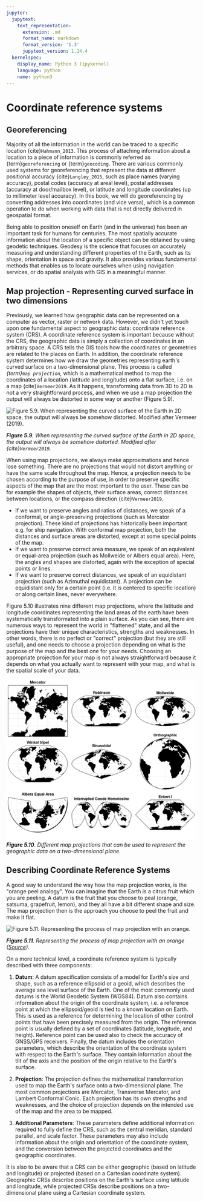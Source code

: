 ```yaml
---
jupyter:
  jupytext:
    text_representation:
      extension: .md
      format_name: markdown
      format_version: '1.3'
      jupytext_version: 1.14.4
  kernelspec:
    display_name: Python 3 (ipykernel)
    language: python
    name: python3
---
```


# Coordinate reference systems


## Georeferencing

Majority of all the information in the world can be traced to a specific location {cite}`Hahmann_2013`. This process of attaching information about a location to a piece of information is commonly referred as {term}`georeferencing` or {term}`geocoding`. There are various commonly used systems for georeferencing that represent the data at different positional accuracy {cite}`Longley_2015`, such as place names (varying accuracy),  postal codes (accuracy at areal level), postal addresses (accuracy at door/mailbox level), or latitude and longitude coordinates (up to millimeter level accuracy). In this book, we will do georeferencing by converting addresses into coordinates (and vice versa), which is a common operation to do when working with data that is not directly delivered in geospatial format. 

Being able to position oneself on Earth (and in the universe) has been an important task for humans for centuries. The most spatially accurate information about the location of a specific object can be obtained by using geodetic techniques. Geodesy is the science that focuses on accurately measuring and understanding different properties of the Earth, such as its shape, orientation in space and gravity. It also provides various fundamental methods that enables us to locate ourselves when using navigation services, or do spatial analysis with GIS in a meaningful manner. 


## Map projection - Representing curved surface in two dimensions

Previously, we learned how geographic data can be represented on a computer as vector, raster or network data. However, we didn't yet touch upon one fundamental aspect to geographic data: coordinate reference system (CRS). A coordinate reference system is important because without the CRS, the geographic data is simply a collection of coordinates in an arbitrary space. A CRS tells the GIS tools how the coordinates or geometries are related to the places on Earth. In addition, the coordinate reference system determines how we draw the geometries representing earth's curved surface on a two-dimensional plane. This process is called *{term}`map projection`*, which is a mathematical method to map the coordinates of a location (latitude and longitude) onto a flat surface, i.e. on a map {cite}`Vermeer2019`. As it happens, transforming data from 3D to 2D is not a very straightforward process, and when we use a map projection the output will always be distorted in some way or another (Figure 5.9). 

![_**Figure 5.9**. When representing the curved surface of the Earth in 2D space, the output will always be somehow distorted. Modified after Vermeer (2019)._
](../img/curved_surface_to_flat_plane.png)

_**Figure 5.9**. When representing the curved surface of the Earth in 2D space, the output will always be somehow distorted. Modified after {cite}`Vermeer2019`._


When using map projections, we always make approximations and hence lose something. There are no projections that would not distort anything or have the same scale throughout the map. Hence, a projection needs to be chosen according to the purpose of use, in order to preserve specific aspects of the map that are the most important to the user. These can be for example the shapes of objects, their surface areas, correct distances between locations, or the compass direction {cite}`Vermeer2019`.
- If we want to preserve angles and ratios of distances, we speak of a conformal, or angle-preserving projections (such as Mercator projection). These kind of projections has historically been important e.g. for ship navigation. With conformal map projection, both the distances and surface areas are distorted, except at some special points of the map.
- If we want to preserve correct area measure, we speak of an equivalent or equal-area projection (such as Mollweide or Albers equal area). Here, the angles and shapes are distorted, again with the exception of special points or lines. 
- If we want to preserve correct distances, we speak of an equidistant projection (such as Azimuthal equidistant). A projection can be equidistant only for a certain point (i.e. it is centered to specific location) or along certain lines, never everywhere. 



Figure 5.10 illustrates nine different map projections, where the latitude and longitude coordinates representing the land areas of the earth have been systematically transformated into a plain surface. As you can see, there are numerous ways to represent the world in "flattened" state, and all the projections have their unique characteristics, strengths and weaknesses. In other words, there is no perfect or "correct" projection (but they are still useful), and one needs to choose a projection depending on what is the purpose of the map and the best one for your needs. Choosing an appropriate projection for your map is not always straightforward because it depends on what you actually want to represent with your map, and what is the spatial scale of your data.


![_**Figure 5.10**. Different map projections that can be used to represent the geographic data on a two-dimensional plane._](../img/projections.jpg)
_**Figure 5.10**. Different map projections that can be used to represent the geographic data on a two-dimensional plane._


## Describing Coordinate Reference Systems

A good way to understand the way how the map projection works, is the "orange peel analogy". You can imagine that the Earth is a citrus fruit which you are peeling. A datum is the fruit that you choose to peal (orange, satsuma, grapefruit, lemon), and they all have a bit different shape and size. The map projection then is the approach you choose to peel the fruit and make it flat. 

![_**Figure 5.11**. Representing the process of map projection with an orange._
](../img/orange_peel_analogy.png)

_**Figure 5.11**. Representing the process of map projection with an orange ([Source](http://profdrikageografia.blogspot.com/2010_12_01_archive.html))._



<!-- #region -->
On a more technical level, a coordinate reference system is typically described with three components:

1. **Datum**: A datum specification consists of a model for Earth's size and shape, such as a reference ellipsoid or a geoid, which describes the average sea level surface of the Earth. One of the most commonly used datums is the World Geodetic System (WGS84). Datum also contains information about the origin of the coordinate system, i.e. a reference point at which the ellipsoid/geoid is tied to a known location on Earth. This is used as a reference for determining the location of other control points that have been precisely measured from the origin. The reference point is usually defined by a set of coordinates (latitude, longitude, and height). Reference point can be used also to check the accuracy of GNSS/GPS receivers. Finally, the datum includes the orientation parameters, which describe the orientation of the coordinate system with respect to the Earth's surface. They contain information about the tilt of the axis and the position of the origin relative to the Earth's surface.

2. **Projection**: The projection defines the mathematical transformation used to map the Earth's surface onto a two-dimensional plane. The most common projections are Mercator, Transverse Mercator, and Lambert Conformal Conic. Each projection has its own strengths and weaknesses, and the choice of projection depends on the intended use of the map and the area to be mapped.

3. **Additional Parameters**: These parameters define additional information required to fully define the CRS, such as the central meridian, standard parallel, and scale factor. These parameters may also include information about the origin and orientation of the coordinate system, and the conversion between the projected coordinates and the geographic coordinates.


It is also to be aware that a CRS can be either geographic (based on latitude and longitude) or projected (based on a Cartesian coordinate system). Geographic CRSs describe positions on the Earth's surface using latitude and longitude, while projected CRSs describe positions on a two-dimensional plane using a Cartesian coordinate system.
<!-- #endregion -->

```python

```

